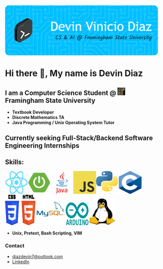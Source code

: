 ![Header](./gb-header.png)

# Hi there 👋, My name is Devin Diaz
## I am a Computer Science Student @ <img src="fsu-logo.jpg" width="25" height="25">Framingham State University 
  - **Textbook Developer**
  - **Discrete Mathematics TA**
  - **Java Programming / Unix Operating System Tutor**
## Currently seeking **Full-Stack/Backend Software Engineering Internships**
## Skills:
<img src="react-img.png" width="75" height="75"><img src="spring-boot-img.png" width="75" height="75"><img src="java-logo.webp" width="75" height="75"><img src="javascript-img.png" width="75" height="75"><img src="py-image.png" width="75" height="75"><img src="c-img.png" width="75" height="75"><img src="html-css-img.png" width="100" height="100"><img src="sql.png" width="100" height="100"><img src="arduino.png" width="75" height="75"><img src="linux-img.png" width="90" height="90">
- **Unix, Pretext, Bash Scripting, VIM**

### Contact
- [diazdevin7@outlook.com](mailto:diazdevin7@outlook.com)
- [LinkedIn](https://www.linkedin.com/in/diazdevin/)










